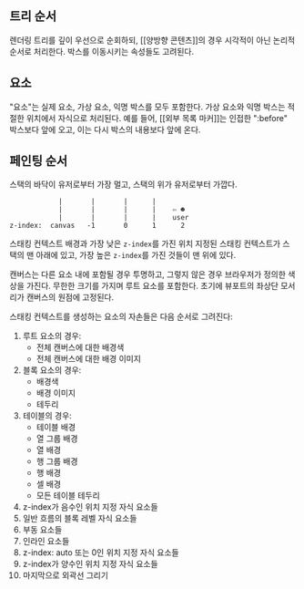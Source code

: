 ## 트리 순서

렌더링 트리를 깊이 우선으로 순회하되, [[양방향 콘텐츠]]의 경우 시각적이 아닌 논리적 순서로 처리한다. 박스를 이동시키는 속성들도 고려된다.

## 요소

"요소"는 실제 요소, 가상 요소, 익명 박스를 모두 포함한다. 가상 요소와 익명 박스는 적절한 위치에서 자식으로 처리된다. 예를 들어, [[외부 목록 마커]]는 인접한 ":before" 박스보다 앞에 오고, 이는 다시 박스의 내용보다 앞에 온다.

## 페인팅 순서

스택의 바닥이 유저로부터 가장 멀고, 스택의 위가 유저로부터 가깝다.
```text
	        |	    |	    |	   |
	        |		|       |	   |	⇦ ☻
	        |		|	    |	   |    user
z-index:  canvas   -1	    0      1	  2
```

스태킹 컨텍스트 배경과 가장 낮은 `z-index`를 가진 위치 지정된 스태킹 컨텍스트가 스택의 맨 아래에 있고, 가장 높은 `z-index`를 가진 것들이 맨 위에 있다.

캔버스는 다른 요소 내에 포함될 경우 투명하고, 그렇지 않은 경우 브라우저가 정의한 색상을 가진다. 무한한 크기를 가지며 루트 요소를 포함한다. 초기에 뷰포트의 좌상단 모서리가 캔버스의 원점에 고정된다.

스태킹 컨텍스트를 생성하는 요소의 자손들은 다음 순서로 그려진다:

1. 루트 요소의 경우:
	- 전체 캔버스에 대한 배경색
	- 전체 캔버스에 대한 배경 이미지
2. 블록 요소의 경우:
	- 배경색
	- 배경 이미지
	- 테두리
3. 테이블의 경우:
	- 테이블 배경
	- 열 그룹 배경
	- 열 배경
	- 행 그룹 배경
	- 행 배경
	- 셀 배경
	- 모든 테이블 테두리
4. z-index가 음수인 위치 지정 자식 요소들
5. 일반 흐름의 블록 레벨 자식 요소들
6. 부동 요소들
7. 인라인 요소들
8. z-index: auto 또는 0인 위치 지정 자식 요소들
9. z-index가 양수인 위치 지정 자식 요소들
10. 마지막으로 외곽선 그리기